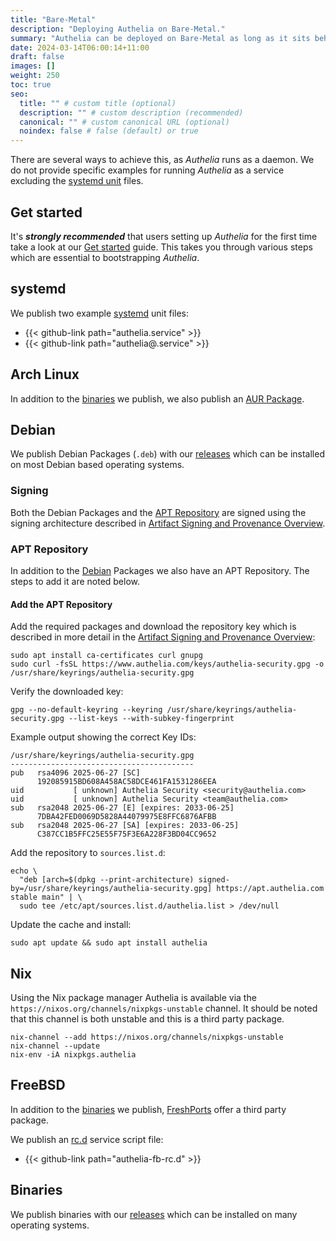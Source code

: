 ```yaml
---
title: "Bare-Metal"
description: "Deploying Authelia on Bare-Metal."
summary: "Authelia can be deployed on Bare-Metal as long as it sits behind a proxy."
date: 2024-03-14T06:00:14+11:00
draft: false
images: []
weight: 250
toc: true
seo:
  title: "" # custom title (optional)
  description: "" # custom description (recommended)
  canonical: "" # custom canonical URL (optional)
  noindex: false # false (default) or true
---
```


There are several ways to achieve this, as *Authelia* runs as a daemon. We do not provide specific examples for running
*Authelia* as a service excluding the [systemd unit](#systemd) files.

## Get started

It's __*strongly recommended*__ that users setting up *Authelia* for the first time take a look at our
[Get started](../prologue/get-started.md) guide. This takes you through various steps which are essential to
bootstrapping *Authelia*.

## systemd

We publish two example [systemd] unit files:

* {{< github-link path="authelia.service" >}}
* {{< github-link path="authelia@.service" >}}

## Arch Linux

In addition to the [binaries](#binaries) we publish, we also publish an
[AUR Package](https://aur.archlinux.org/packages/authelia).

## Debian

We publish Debian Packages (`.deb`) with our [releases] which can be installed
on most Debian based operating systems.

### Signing

Both the Debian Packages and the [APT Repository](#apt-repository) are signed using the signing architecture described
in [Artifact Signing and Provenance Overview](../../overview/security/artifact-signing-and-provenance.md).

### APT Repository

In addition to the [Debian](#debian) Packages we also have an APT Repository. The steps to add it are noted below.

#### Add the APT Repository

Add the required packages and download the repository key which is described in more detail in the
[Artifact Signing and Provenance Overview](../../overview/security/artifact-signing-and-provenance.md):

```shell
sudo apt install ca-certificates curl gnupg
sudo curl -fsSL https://www.authelia.com/keys/authelia-security.gpg -o /usr/share/keyrings/authelia-security.gpg
```

Verify the downloaded key:

```shell
gpg --no-default-keyring --keyring /usr/share/keyrings/authelia-security.gpg --list-keys --with-subkey-fingerprint
```

Example output showing the correct Key IDs:

```text
/usr/share/keyrings/authelia-security.gpg
-----------------------------------------
pub   rsa4096 2025-06-27 [SC]
      192085915BD608A458AC58DCE461FA1531286EEA
uid           [ unknown] Authelia Security <security@authelia.com>
uid           [ unknown] Authelia Security <team@authelia.com>
sub   rsa2048 2025-06-27 [E] [expires: 2033-06-25]
      7DBA42FED0069D5828A44079975E8FFC6876AFBB
sub   rsa2048 2025-06-27 [SA] [expires: 2033-06-25]
      C387CC1B5FFC25E55F75F3E6A228F3BD04CC9652
```

Add the repository to `sources.list.d`:

```shell
echo \
  "deb [arch=$(dpkg --print-architecture) signed-by=/usr/share/keyrings/authelia-security.gpg] https://apt.authelia.com stable main" | \
  sudo tee /etc/apt/sources.list.d/authelia.list > /dev/null
```

Update the cache and install:

```shell
sudo apt update && sudo apt install authelia
```

## Nix

Using the Nix package manager Authelia is available via the `https://nixos.org/channels/nixpkgs-unstable` channel. It
should be noted that this channel is both unstable and this is a third party package.

```shell
nix-channel --add https://nixos.org/channels/nixpkgs-unstable
nix-channel --update
nix-env -iA nixpkgs.authelia
```

## FreeBSD

In addition to the [binaries](#binaries) we publish, [FreshPorts](https://www.freshports.org/www/authelia/) offer a
third party package.

We publish an [rc.d](https://docs.freebsd.org/en/articles/rc-scripting/) service script file:

* {{< github-link path="authelia-fb-rc.d" >}}

## Binaries

We publish binaries with our [releases] which can be installed on many operating systems.

[releases]: https://github.com/authelia/authelia/releases
[systemd]: https://systemd.io/
